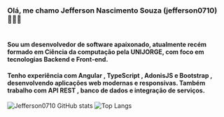 ### Olá, me chamo Jefferson Nascimento Souza (jefferson0710) 🙋🏾‍♂️

#
#### Sou um desenvolvedor de software apaixonado, atualmente recém formado em Ciência da computação pela UNIJORGE, com foco em tecnologias Backend e Front-end.
#### Tenho experiência com Angular , TypeScript , AdonisJS e Bootstrap , desenvolvendo aplicações web modernas e responsivas. Também trabalho com API REST , banco de dados e integração de serviços.
![Jefferson0710 GitHub stats](https://github-readme-stats.vercel.app/api?username=jefferson0710&show_icons=true&theme=dark)
![Top Langs](https://github-readme-stats.vercel.app/api/top-langs/?username=jefferson0710&hide_progress=compact)
